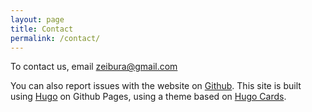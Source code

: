 ```yaml
---
layout: page
title: Contact
permalink: /contact/
---
```


To contact us, email [zeibura@gmail.com](mailto:zeibura@gmail.com)

You can also report issues with the website on [Github](https://github.com/masquerave/masquerave.github.io). This site is built using [Hugo](https://gohugo.io) on Github Pages, using a theme based on [Hugo Cards](https://github.com/bul-ikana/hugo-cards).
